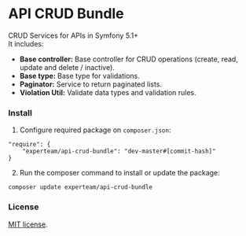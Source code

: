 API CRUD Bundle
=

CRUD Services for APIs in Symfony 5.1+ <br>
It includes:
- <b>Base controller:</b> Base controller for CRUD operations (create, read, update and delete / inactive).
- <b>Base type:</b> Base type for validations.
- <b>Paginator:</b> Service to return paginated lists.
- <b>Violation Util:</b> Validate data types and validation rules.

### Install

1. Configure required package on `composer.json`: <br>
```
"require": {
    "experteam/api-crud-bundle": "dev-master#[commit-hash]"
}
```

2. Run the composer command to install or update the package: <br>
```
composer update experteam/api-crud-bundle
```




### License
[MIT license](https://opensource.org/licenses/MIT).
